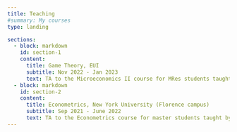 ```yaml
---
title: Teaching
#summary: My courses
type: landing

sections:
  - block: markdown
    id: section-1
    content:
      title: Game Theory, EUI
      subtitle: Nov 2022 - Jan 2023
      text: TA to the Microeconomics II course for MRes students taught by David K. Levine 
  - block: markdown
    id: section-2
    content:
      title: Econometrics, New York University (Florence campus)
      subtitle: Sep 2021 - June 2022
      text: TA to the Econometrics course for master students taught by Giampiero Gallo
---
```

